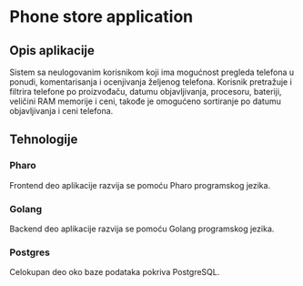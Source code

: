# Phone store application

## Opis aplikacije
Sistem sa neulogovanim korisnikom koji ima mogućnost pregleda telefona u ponudi, komentarisanja i ocenjivanja željenog telefona.
Korisnik pretražuje i filtrira telefone po proizvođaču, datumu objavljivanja, procesoru, bateriji, veličini RAM memorije i ceni, takođe je omogućeno sortiranje po datumu objavljivanja i ceni telefona.

## Tehnologije

### Pharo
Frontend deo aplikacije razvija se pomoću Pharo programskog jezika.

### Golang
Backend deo aplikacije razvija se pomoću Golang programskog jezika.

### Postgres
Celokupan deo oko baze podataka pokriva PostgreSQL.

